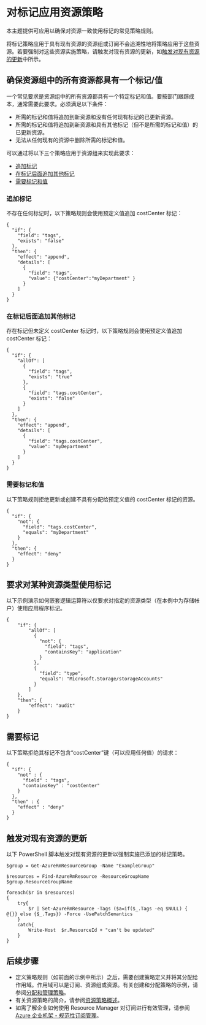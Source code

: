 <properties
    pageTitle="标记的 Azure 资源策略 | Azure"
    description="提供用于管理资源的标记的资源策略示例"
    services="azure-resource-manager"
    documentationcenter="na"
    author="tfitzmac"
    manager="timlt"
    editor="tysonn" />
<tags
    ms.assetid=""
    ms.service="azure-resource-manager"
    ms.devlang="na"
    ms.topic="article"
    ms.tgt_pltfrm="na"
    ms.workload="na"
    ms.date="02/09/2017"
    wacn.date="03/03/2017"
    ms.author="tomfitz" />  


# 对标记应用资源策略

本主题提供可应用以确保对资源一致使用标记的常见策略规则。

将标记策略应用于具有现有资源的资源组或订阅不会追溯性地将策略应用于这些资源。若要强制对这些资源实施策略，请触发对现有资源的更新，如[触发对现有资源的更新](#trigger-updates-to-existing-resources)中所示。

## 确保资源组中的所有资源都具有一个标记/值

一个常见要求是资源组中的所有资源都具有一个特定标记和值。要按部门跟踪成本，通常需要此要求。必须满足以下条件：

* 所需的标记和值将追加到新资源和没有任何现有标记的已更新资源。
* 所需的标记和值将追加到新资源和具有其他标记（但不是所需的标记和值）的已更新资源。
* 无法从任何现有的资源中删除所需的标记和值。

可以通过将以下三个策略应用于资源组来实现此要求：

* [追加标记](#append-tag)
* [在标记后面追加其他标记](#append-tag-with-other-tags)
* [需要标记和值](#require-tag-and-value)

<a id="append-tag"></a>
### 追加标记

不存在任何标记时，以下策略规则会使用预定义值追加 costCenter 标记：

    {
      "if": {
        "field": "tags",
        "exists": "false"
      },
      "then": {
        "effect": "append",
        "details": [
          {
            "field": "tags",
            "value": {"costCenter":"myDepartment" }
          }
        ]
      }
    }

<a id="append-tag-with-other-tags"></a>
### 在标记后面追加其他标记

存在标记但未定义 costCenter 标记时，以下策略规则会使用预定义值追加 costCenter 标记：

    {
      "if": {
        "allOf": [
          {
            "field": "tags",
            "exists": "true"
          },
          {
            "field": "tags.costCenter",
            "exists": "false"
          }
        ]
      },
      "then": {
        "effect": "append",
        "details": [
          {
            "field": "tags.costCenter",
            "value": "myDepartment"
          }
        ]
      }
    }

<a id="require-tag-and-value"></a>
### 需要标记和值

以下策略规则拒绝更新或创建不具有分配给预定义值的 costCenter 标记的资源。

    {
      "if": {
        "not": {
          "field": "tags.costCenter",
          "equals": "myDepartment"
        }
      },
      "then": {
        "effect": "deny"
      }
    }

## 要求对某种资源类型使用标记
以下示例演示如何嵌套逻辑运算符以仅要求对指定的资源类型（在本例中为存储帐户）使用应用程序标记。

    {
        "if": {
            "allOf": [
              {
                "not": {
                  "field": "tags",
                  "containsKey": "application"
                }
              },
              {
                "field": "type",
                "equals": "Microsoft.Storage/storageAccounts"
              }
            ]
        },
        "then": {
            "effect": "audit"
        }
    }

## 需要标记
以下策略拒绝其标记不包含“costCenter”键（可以应用任何值）的请求：

    {
      "if": {
        "not" : {
          "field" : "tags",
          "containsKey" : "costCenter"
        }
      },
      "then" : {
        "effect" : "deny"
      }
    }

## <a id="trigger-updates-to-existing-resources"></a> 触发对现有资源的更新

以下 PowerShell 脚本触发对现有资源的更新以强制实施已添加的标记策略。

    $group = Get-AzureRmResourceGroup -Name "ExampleGroup" 

    $resources = Find-AzureRmResource -ResourceGroupName $group.ResourceGroupName 

    foreach($r in $resources)
    {
        try{
            $r | Set-AzureRmResource -Tags ($a=if($_.Tags -eq $NULL) { @{}} else {$_.Tags}) -Force -UsePatchSemantics
        }
        catch{
            Write-Host  $r.ResourceId + "can't be updated"
        }
    }

## 后续步骤
* 定义策略规则（如前面的示例中所示）之后，需要创建策略定义并将其分配给作用域。作用域可以是订阅、资源组或资源。有关创建和分配策略的示例，请参阅[分配和管理策略](/documentation/articles/resource-manager-policy-create-assign/)。
* 有关资源策略的简介，请参阅[资源策略概述](/documentation/articles/resource-manager-policy/)。
* 如需了解企业如何使用 Resource Manager 对订阅进行有效管理，请参阅 [Azure 企业机架 - 规范性订阅管理](/documentation/articles/resource-manager-subscription-governance/)。

<!---HONumber=Mooncake_0227_2017-->
<!--Update_Description: New article about the resource policy on azure Tag-->